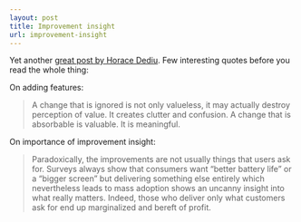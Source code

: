 ```yaml
---
layout: post
title: Improvement insight
url: improvement-insight
---
```


Yet another [great post by Horace Dediu](http://www.asymco.com/2015/09/29/what-it-means-to-be-great/). Few interesting quotes before you read the whole thing:

On adding features:

> A change that is ignored is not only valueless, it may actually destroy perception of value. It creates clutter and confusion. A change that is absorbable is valuable. It is meaningful.

On importance of improvement insight:

> Paradoxically, the improvements are not usually things that users ask for. Surveys always show that consumers want “better battery life” or a “bigger screen” but delivering something else entirely which nevertheless leads to mass adoption shows an uncanny insight into what really matters. Indeed, those who deliver only what customers ask for end up marginalized and bereft of profit.
